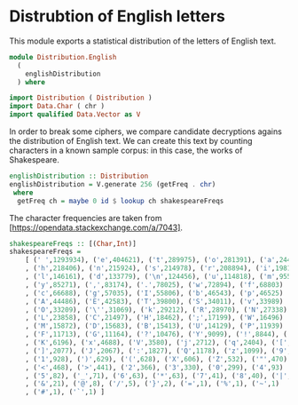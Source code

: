 # Distrubtion of English letters

This module exports a statistical distribution of the letters of English text.

```haskell
module Distribution.English
  (
    englishDistribution
  ) where

import Distribution ( Distribution )
import Data.Char ( chr )
import qualified Data.Vector as V
```

In order to break some ciphers,
we compare candidate decryptions agains the distribution of English text.
We can create this text by counting characters in a known sample corpus:
in this case, the works of Shakespeare.

```haskell
englishDistribution :: Distribution
englishDistribution = V.generate 256 (getFreq . chr)
 where
  getFreq ch = maybe 0 id $ lookup ch shakespeareFreqs
```

The character frequencies are taken from
[https://opendata.stackexchange.com/a/7043].

```haskell
shakespeareFreqs :: [(Char,Int)]
shakespeareFreqs =
    [ (' ',1293934), ('e',404621), ('t',289975), ('o',281391), ('a',244664)
    , ('h',218406), ('n',215924), ('s',214978), ('r',208894), ('i',198184)
    , ('l',146161), ('d',133779), ('\n',124456), ('u',114818), ('m',95580)
    , ('y',85271), (',',83174), ('.',78025), ('w',72894), ('f',68803)
    , ('c',66688), ('g',57035), ('I',55806), ('b',46543), ('p',46525)
    , ('A',44486), ('E',42583), ('T',39800), ('S',34011), ('v',33989)
    , ('O',33209), ('\'',31069), ('k',29212), ('R',28970), ('N',27338)
    , ('L',23858), ('C',21497), ('H',18462), (';',17199), ('W',16496)
    , ('M',15872), ('D',15683), ('B',15413), ('U',14129), ('P',11939)
    , ('F',11713), ('G',11164), ('?',10476), ('Y',9099), ('!',8844), ('-',8074)
    , ('K',6196), ('x',4688), ('V',3580), ('j',2712), ('q',2404), ('[',2085)
    , (']',2077), ('J',2067), (':',1827), ('Q',1178), ('z',1099), ('9',948)
    , ('1',928), (')',629), ('(',628), ('X',606), ('Z',532), ('"',470)
    , ('<',468), ('>',441), ('2',366), ('3',330), ('0',299), ('4',93)
    , ('5',82), ('_',71), ('6',63), ('*',63), ('7',41), ('8',40), ('|',33)
    , ('&',21), ('@',8), ('/',5), ('}',2), ('=',1), ('%',1), ('~',1)
    , ('#',1), ('`',1) ]
```
